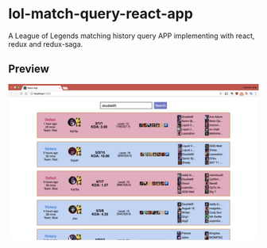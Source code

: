 # lol-match-query-react-app
A League of Legends matching history query APP implementing with react, redux and redux-saga.

## Preview
<img src="./lol-match-query-react-app.png" alt="preview" />